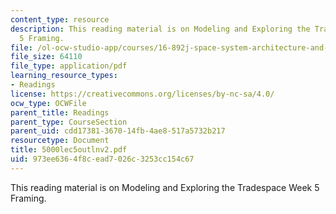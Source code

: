 ```yaml
---
content_type: resource
description: This reading material is on Modeling and Exploring the Tradespace Week
  5 Framing.
file: /ol-ocw-studio-app/courses/16-892j-space-system-architecture-and-design-fall-2004/973ee6364f8cead7026c3253cc154c67_5000lec5outlnv2.pdf
file_size: 64110
file_type: application/pdf
learning_resource_types:
- Readings
license: https://creativecommons.org/licenses/by-nc-sa/4.0/
ocw_type: OCWFile
parent_title: Readings
parent_type: CourseSection
parent_uid: cdd17381-3670-14fb-4ae8-517a5732b217
resourcetype: Document
title: 5000lec5outlnv2.pdf
uid: 973ee636-4f8c-ead7-026c-3253cc154c67
---
```

This reading material is on Modeling and Exploring the Tradespace Week 5 Framing.